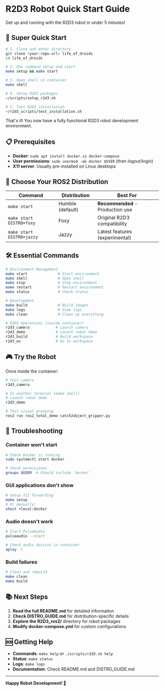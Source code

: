 # R2D3 Robot Quick Start Guide

Get up and running with the R2D3 robot in under 5 minutes!

## 🚀 Super Quick Start

```bash
# 1. Clone and enter directory
git clone <your-repo-url> life_of_droids
cd life_of_droids

# 2. One command setup and start
make setup && make start

# 3. Open shell in container
make shell

# 4. Setup R2D3 packages
~/scripts/setup_r2d3.sh

# 5. Test R2D3 installation
~/r2d3_scripts/test_installation.sh
```

That's it! You now have a fully functional R2D3 robot development environment.

## 📋 Prerequisites

- **Docker**: `sudo apt install docker.io docker-compose`
- **User permissions**: `sudo usermod -aG docker $USER` (then logout/login)
- **X11 server**: Usually pre-installed on Linux desktops

## 🎯 Choose Your ROS2 Distribution

| Command | Distribution | Best For |
|---------|-------------|----------|
| `make start` | Humble (default) | **Recommended** - Production use |
| `make start DISTRO=foxy` | Foxy | Original R2D3 compatibility |
| `make start DISTRO=jazzy` | Jazzy | Latest features (experimental) |

## 🛠️ Essential Commands

```bash
# Environment Management
make start              # Start environment
make shell              # Open shell
make stop               # Stop environment
make restart            # Restart environment
make status             # Check status

# Development
make build              # Build images
make logs               # View logs
make clean              # Clean up everything

# R2D3 Operations (inside container)
r2d3_camera            # Launch camera
r2d3_demo              # Launch robot demo
r2d3_build             # Build workspace
r2d3_ws                # Go to workspace
```

## 🎮 Try the Robot

Once inside the container:

```bash
# Test camera
r2d3_camera

# In another terminal (make shell)
# Launch robot demo
r2d3_demo

# Test visual grasping
ros2 run ros2_total_demo catch2object_gripper.py
```

## 🐛 Troubleshooting

### Container won't start
```bash
# Check Docker is running
sudo systemctl start docker

# Check permissions
groups $USER  # Should include 'docker'
```

### GUI applications don't show
```bash
# Setup X11 forwarding
make setup
# Or manually:
xhost +local:docker
```

### Audio doesn't work
```bash
# Start PulseAudio
pulseaudio --start

# Check audio devices in container
aplay -l
```

### Build failures
```bash
# Clean and rebuild
make clean
make build
```

## 📚 Next Steps

1. **Read the full README.md** for detailed information
2. **Check DISTRO_GUIDE.md** for distribution-specific details
3. **Explore the R2D3_ros2/** directory for robot packages
4. **Modify docker-compose.yml** for custom configurations

## 🆘 Getting Help

- **Commands**: `make help` or `./scripts/r2d3.sh help`
- **Status**: `make status`
- **Logs**: `make logs`
- **Documentation**: Check README.md and DISTRO_GUIDE.md

---

**Happy Robot Development! 🤖**
